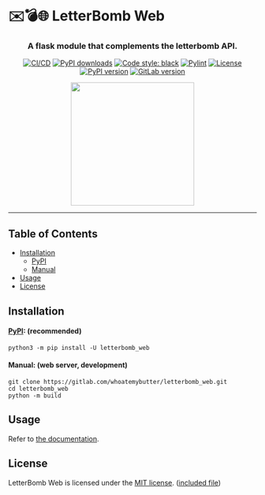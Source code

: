 # ✉️💣🌐 LetterBomb Web

<div align="center">

### A flask module that complements the letterbomb API.

[![CI/CD](https://img.shields.io/gitlab/pipeline/whoatemybutter/letterbomb_web/master?label=ci%2Fcd)](https://gitlab.com/whoatemybutter/letterbomb/-/pipelines)
[![PyPI downloads](https://img.shields.io/pypi/dd/letterbomb_web)](https://pypi.org/project/letterbomb)
[![Code style: black](https://img.shields.io/badge/code%20style-black-000000.svg)](https://github.com/psf/black)
[![Pylint](https://img.shields.io/badge/pylint-10.00/10-ffbf48)](https://pylint.pycqa.org/en/latest/)
[![License](https://img.shields.io/badge/license-MIT-a51931)](https://spdx.org/licenses/MIT.html)
[![PyPI version](https://img.shields.io/pypi/v/letterbomb_web)](https://pypi.org/project/letterbomb/)
[![GitLab version](https://img.shields.io/gitlab/v/release/51583324?sort=semver)](https://gitlab.com/whoatemybutter/letterbomb_web/-/releases)

<a href="https://gitlab.com/whoatemybutter/letterbomb_web"><img src="assets/letterbomb_web.png" width="250" align="center"/></a>

</div>

---

## Table of Contents

- [Installation](#installation)
    - [PyPI](#pypi-recommended)
    - [Manual](#manual-web-server-development)
- [Usage](#usage)
- [License](#license)

## Installation

#### [PyPI](https://pypi.org/project/letterbomb): **(recommended)**
```shell script
python3 -m pip install -U letterbomb_web
```

#### Manual: **(web server, development)**
```shell script
git clone https://gitlab.com/whoatemybutter/letterbomb_web.git
cd letterbomb_web
python -m build
```

## Usage

Refer to [the documentation](https://letterbomb.readthedocs.io/en/latest/web.html).

## License

LetterBomb Web is licensed under the [MIT license](https://mit-license.org/). ([included file](https://gitlab.com/whoatemybutter/letterbomb/-/raw/master/LICENSE.txt))
